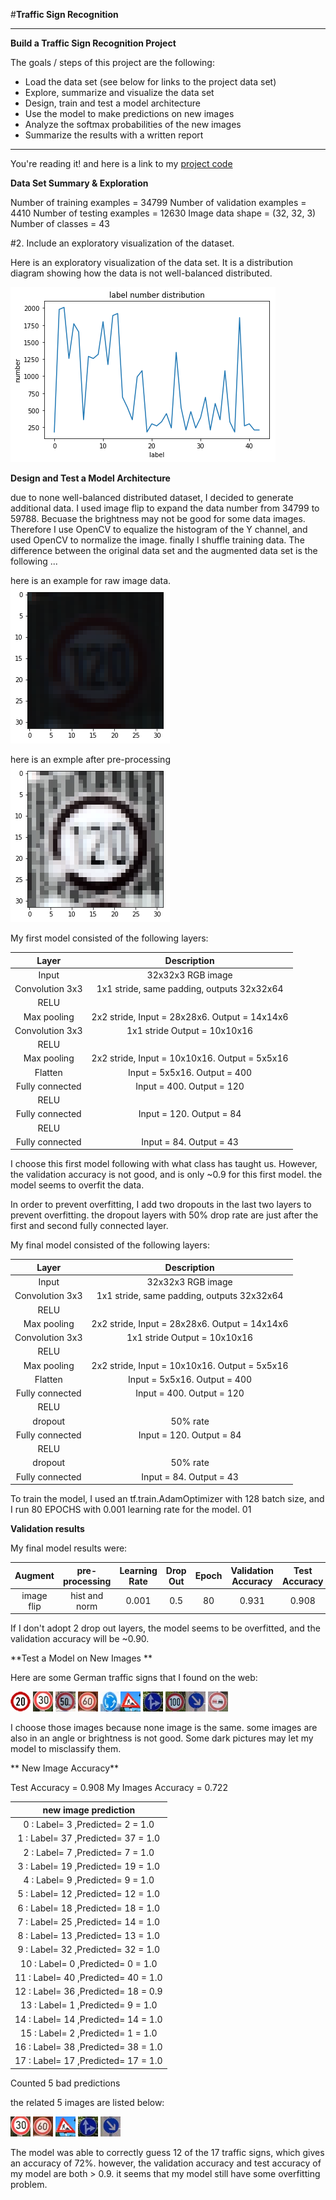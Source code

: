 #**Traffic Sign Recognition** 

---

**Build a Traffic Sign Recognition Project**

The goals / steps of this project are the following:
* Load the data set (see below for links to the project data set)
* Explore, summarize and visualize the data set
* Design, train and test a model architecture
* Use the model to make predictions on new images
* Analyze the softmax probabilities of the new images
* Summarize the results with a written report


[//]: # (Image References)

[image1]: ./examples/data_visualize.png "data visualize"
[image2]: ./examples/raw.png "raw image"
[image3]: ./examples/pre-processimg.png "pre-processing"
[image4]: ./traffic-signs-data/private/0-1.jpg "Traffic Sign 1"
[image5]: ./traffic-signs-data/private/1-1.jpg "Traffic Sign 2"
[image6]: ./traffic-signs-data/private/2-1.jpg "Traffic Sign 3"
[image7]: ./traffic-signs-data/private/3-1.jpg "Traffic Sign 4"
[image8]: ./traffic-signs-data/private/40-1.jpg "Traffic Sign 5"
[image9]: ./traffic-signs-data/private/25-1.jpg "Traffic Sign 6"
[image10]: ./traffic-signs-data/private/36-1.jpg "Traffic Sign 7"
[image11]: ./traffic-signs-data/private/7-1.jpg "Traffic Sign 8"
[image12]: ./traffic-signs-data/private/38-1.jpg "Traffic Sign 9"
[image13]: ./traffic-signs-data/private/9-1.jpg "Traffic Sign 10"

---


You're reading it! and here is a link to my [project code](https://github.com/louietsai/CarND-Traffic-Sign-Classifier-Project/blob/master/Traffic_Sign_Classifier.ipynb)

**Data Set Summary & Exploration**


Number of training examples = 34799
Number of validation examples = 4410
Number of testing examples = 12630
Image data shape = (32, 32, 3)
Number of classes = 43

#2. Include an exploratory visualization of the dataset.

Here is an exploratory visualization of the data set. It is a distribution diagram showing how the data is not well-balanced distributed.

![alt text][image1]

**Design and Test a Model Architecture**

due to none well-balanced distributed dataset, I decided to generate additional data.
I used image flip to expand the data number from 34799 to 59788.
Becuase the brightness may not be good for some data images.
Therefore I use OpenCV to equalize the histogram of the Y channel, and used OpenCV to normalize the image.
finally I shuffle training data.
The difference between the original data set and the augmented data set is the following ... 

here is an example for raw image data.
![alt text][image2]

here is an exmple after pre-processing
![alt text][image3]

My first model consisted of the following layers:

| Layer         		|     Description	        					| 
|:---------------------:|:---------------------------------------------:| 
| Input         		| 32x32x3 RGB image   							| 
| Convolution 3x3     	| 1x1 stride, same padding, outputs 32x32x64 	|
| RELU					|												|
| Max pooling	      	| 2x2 stride,  Input = 28x28x6. Output = 14x14x6	|
| Convolution 3x3	    | 1x1 stride Output = 10x10x16									|
| RELU					|												|
| Max pooling	      	| 2x2 stride, Input = 10x10x16. Output = 5x5x16 |
| Flatten |  Input = 5x5x16. Output = 400
| Fully connected		| Input = 400. Output = 120       									|
| RELU					|												|
| Fully connected		| Input = 120. Output = 84 |
| RELU					|												|
| Fully connected		| Input = 84. Output = 43 |

I choose this first model following with what class has taught us.
However, the validation accuracy is not good, and is only ~0.9 for this first model.
the model seems to overfit the data.

In order to prevent overfitting, I add two dropouts in the last two layers to prevent overfitting.
the dropout layers with 50% drop rate are just after the first and second fully connected layer. 

My final model consisted of the following layers:

| Layer         		|     Description	        					| 
|:---------------------:|:---------------------------------------------:| 
| Input         		| 32x32x3 RGB image   							| 
| Convolution 3x3     	| 1x1 stride, same padding, outputs 32x32x64 	|
| RELU					|												|
| Max pooling	      	| 2x2 stride,  Input = 28x28x6. Output = 14x14x6	|
| Convolution 3x3	    | 1x1 stride Output = 10x10x16									|
| RELU					|												|
| Max pooling	      	| 2x2 stride, Input = 10x10x16. Output = 5x5x16 |
| Flatten |  Input = 5x5x16. Output = 400
| Fully connected		| Input = 400. Output = 120       									|
| RELU					|												|
| dropout | 50% rate |
| Fully connected		| Input = 120. Output = 84 |
| RELU					|												|
| dropout | 50% rate |
| Fully connected		| Input = 84. Output = 43 |

 


To train the model, I used an tf.train.AdamOptimizer with 128 batch size, and I run 80 EPOCHS with 0.001 learning rate for the model.
01

**Validation results**

My final model results were:

| Augment    | pre-processing | Learning Rate	| Drop Out	| Epoch | Validation Accuracy	| Test Accuracy	| 
|:----------:|:--------------:|:-------------:| :-------:|:-----:|:-------------------:|:-------------:|
| image flip | hist and norm  | 0.001         |  0.5     |  80   |     0.931           |    0.908      |

If I don't adopt 2 drop out layers, the model seems to be overfitted, and the validation accuracy will be ~0.90.


 

**Test a Model on New Images **



Here are some German traffic signs that I found on the web:

![alt text][image4] ![alt text][image5] ![alt text][image6] 
![alt text][image7] ![alt text][image8]![alt text][image9] 
![alt text][image10] ![alt text][image11]![alt text][image12] 
![alt text][image13]

I choose those images because none image is the same.
some images are also in an angle or brightness is not good.
Some dark pictures may let my model to misclassify them.


** New Image Accuracy**

Test Accuracy = 0.908
My Images Accuracy = 0.722

|   new image prediction            |
|:---------------------------------:| 
|0 : Label= 3 ,Predicted= 2 = 1.0   |
|1 : Label= 37 ,Predicted= 37 = 1.0 |
|2 : Label= 7 ,Predicted= 7 = 1.0   |
|3 : Label= 19 ,Predicted= 19 = 1.0 |
|4 : Label= 9 ,Predicted= 9 = 1.0   |
|5 : Label= 12 ,Predicted= 12 = 1.0 |
|6 : Label= 18 ,Predicted= 18 = 1.0 |
|7 : Label= 25 ,Predicted= 14 = 1.0 |
|8 : Label= 13 ,Predicted= 13 = 1.0 |
|9 : Label= 32 ,Predicted= 32 = 1.0 |
|10 : Label= 0 ,Predicted= 0 = 1.0  |
|11 : Label= 40 ,Predicted= 40 = 1.0|
|12 : Label= 36 ,Predicted= 18 = 0.9|
|13 : Label= 1 ,Predicted= 9 = 1.0  |
|14 : Label= 14 ,Predicted= 14 = 1.0|
|15 : Label= 2 ,Predicted= 1 = 1.0  |
|16 : Label= 38 ,Predicted= 38 = 1.0|
|17 : Label= 17 ,Predicted= 17 = 1.0|

Counted 5 bad predictions

the related 5 images are listed below:

![alt text][image5]
![alt text][image7]
![alt text][image9]
![alt text][image10]
![alt text][image12]

The model was able to correctly guess 12 of the 17 traffic signs, which gives an accuracy of 72%. 
however, the validation accuracy and test accuracy of my model are both > 0.9.
it seems that my model still have some overfitting problem.






